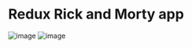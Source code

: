 # Redux Rick and Morty app

![image](https://github.com/ferhatkplnn/React-Example-uses/assets/29931637/b908b705-ff4b-4a95-a08b-22e5e35c8f8a)
![image](https://github.com/ferhatkplnn/React-Example-uses/assets/29931637/26b48c3f-9747-4b17-9082-e31c8969d09b)
